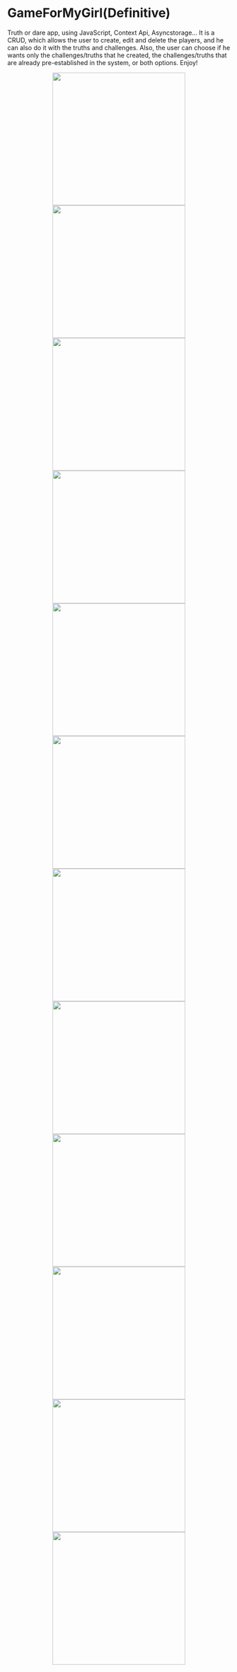 # GameForMyGirl(Definitive)
Truth or dare app, using JavaScript, Context Api, Asyncstorage... It is a CRUD, which allows the user to create, edit and delete the players, and he can also do it with the truths and challenges. Also, the user can choose if he wants only the challenges/truths that he created, the challenges/truths that are already pre-established in the system, or both options. Enjoy!



<div align="center" justify-Content="space-between">
<img src="https://user-images.githubusercontent.com/96401650/194762170-27622e47-d525-4ced-94fc-00b626101076.jpeg" width="300px" />
  
<img src="https://user-images.githubusercontent.com/96401650/194763089-7bb9c1ec-773a-4d3c-af0d-371f03eedcd4.jpeg" width="300px" />
  
<img src="https://user-images.githubusercontent.com/96401650/194763185-d1528590-18ea-48d6-b5ac-e85f65a652e5.jpeg" width="300px" />
  
<img src="https://user-images.githubusercontent.com/96401650/194763241-c6356061-8091-45ed-8ded-e18f0599fa13.jpeg" width="300px" />
  
<img src="https://user-images.githubusercontent.com/96401650/194763623-58c07621-39fe-4a4e-a258-8387d427be31.jpeg" width="300px" />
  
<img src="https://user-images.githubusercontent.com/96401650/194763703-255e4d14-209e-470f-9e92-fdb8f591f5f6.jpeg" width="300px" />
  
<img src="https://user-images.githubusercontent.com/96401650/194763720-06c049d6-6f15-4ef3-be81-c2d71f3b76f4.jpeg" width="300px" />
  
<img src="https://user-images.githubusercontent.com/96401650/194763746-e81403b6-4bb9-4579-ac83-214658c9832c.jpeg" width="300px" />
  
<img src="https://user-images.githubusercontent.com/96401650/194763771-456878cd-f761-40df-a047-153ea16d819e.jpeg" width="300px" />

<img src="https://user-images.githubusercontent.com/96401650/194763797-d502ad75-ef85-4b58-9ace-32e67c0849e7.jpeg" width="300px" />

<img src="https://user-images.githubusercontent.com/96401650/194763849-de9977c9-322c-4799-b46a-d7d9e37aced1.jpeg" width="300px" />

<img src="https://user-images.githubusercontent.com/96401650/194763877-e6ac45c6-2d10-404d-b7fa-3b4f568f760f.jpeg" width="300px" />
  
</div>
